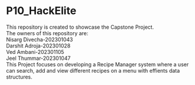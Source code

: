 # P10_HackElite
This repository is created to showcase the Capstone Project.
<br>
The owners of this repository are:
<br>
Nisarg Divecha-202301043
<br>
Darshit Adroja-202301028
<br>
Ved Ambani-202301105
<br>
Jeel Thummar-202301047
<br>
This Project focuses on developing a Recipe Manager system where a user can search, add and view different recipes on a menu
with effients data structures.


